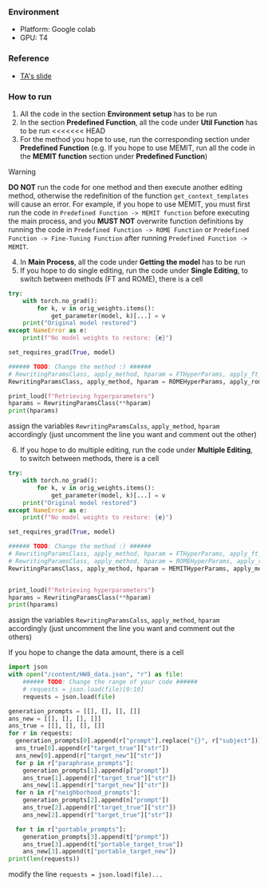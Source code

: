 ### Environment
- Platform: Google colab
- GPU: T4
### Reference
- [TA's slide](https://speech.ee.ntu.edu.tw/~hylee/ml/ml2025-course-data/hw8.pdf)
### How to run
1. All the code in the section **Environment setup** has to be run
2. In the section **Predefined Function**, all the code under **Util Function** has to be run
<<<<<<< HEAD
3. For the method you hope to use, run the corresponding section under **Predefined Function** (e.g. If you hope to use MEMIT, run all the code in the **MEMIT function** section under **Predefined Function**)

> [!WARNING]  
> **DO NOT** run the code for one method and then execute another editing method, otherwise the redefinition of the function `get_context_templates` will cause an error. For example, if you hope to use MEMIT, you must first run the code in `Predefined Function -> MEMIT function` before executing the main process, and you **MUST NOT** overwrite function definitions by running the code in `Predefined Function -> ROME Function` or `Predefined Function -> Fine-Tuning Function` after running `Predefined Function -> MEMIT`.

4. In **Main Process**, all the code under **Getting the model** has to be run
5. If you hope to do single editing, run the code under **Single Editing**, to switch between methods (FT and ROME), there is a cell 
``` Python
try:
    with torch.no_grad():
        for k, v in orig_weights.items():
            get_parameter(model, k)[...] = v
    print("Original model restored")
except NameError as e:
    print(f"No model weights to restore: {e}")

set_requires_grad(True, model)

###### TODO: Change the method :) ######
# RewritingParamsClass, apply_method, hparam = FTHyperParams, apply_ft_to_model, ft_hparam
RewritingParamsClass, apply_method, hparam = ROMEHyperParams, apply_rome_to_model, rome_hparam

print_loud(f"Retrieving hyperparameters")
hparams = RewritingParamsClass(**hparam)
print(hparams)
```
assign the variables `RewritingParamsCalss`, `apply_method`, `hparam` accordingly (just uncomment the line you want and comment out the other)

6. If you hope to do multiple  editing, run the code under **Multiple Editing**, to switch between methods, there is a cell
```Python
try:
    with torch.no_grad():
        for k, v in orig_weights.items():
            get_parameter(model, k)[...] = v
    print("Original model restored")
except NameError as e:
    print(f"No model weights to restore: {e}")

set_requires_grad(True, model)

###### TODO: Change the method :) ######
# RewritingParamsClass, apply_method, hparam = FTHyperParams, apply_ft_to_model, ft_hparam
# RewritingParamsClass, apply_method, hparam = ROMEHyperParams, apply_rome_to_model, rome_hparam
RewritingParamsClass, apply_method, hparam = MEMITHyperParams, apply_memit_to_model, memit_hparam


print_loud(f"Retrieving hyperparameters")
hparams = RewritingParamsClass(**hparam)
print(hparams)
```
assign the variables `RewritingParamsCalss`, `apply_method`, `hparam` accordingly (just uncomment the line you want and comment out the others)



If you hope to change the data amount, there is a cell
```Python
import json
with open("/content/HW8_data.json", "r") as file:
    ###### TODO: Change the range of your code ######
    # requests = json.load(file)[0:10]
    requests = json.load(file)

generation_prompts = [[], [], [], []]
ans_new = [[], [], [], []]
ans_true = [[], [], [], []]
for r in requests:
  generation_prompts[0].append(r["prompt"].replace("{}", r["subject"]))
  ans_true[0].append(r["target_true"]["str"])
  ans_new[0].append(r["target_new"]["str"])
  for p in r["paraphrase_prompts"]:
    generation_prompts[1].append(p["prompt"])
    ans_true[1].append(r["target_true"]["str"])
    ans_new[1].append(r["target_new"]["str"])
  for n in r["neighborhood_prompts"]:
    generation_prompts[2].append(n["prompt"])
    ans_true[2].append(r["target_true"]["str"])
    ans_new[2].append(r["target_true"]["str"])

  for t in r["portable_prompts"]:
    generation_prompts[3].append(t["prompt"])
    ans_true[3].append(t["portable_target_true"])
    ans_new[3].append(t["portable_target_new"])
print(len(requests))
```
modify the line `requests = json.load(file)...`

